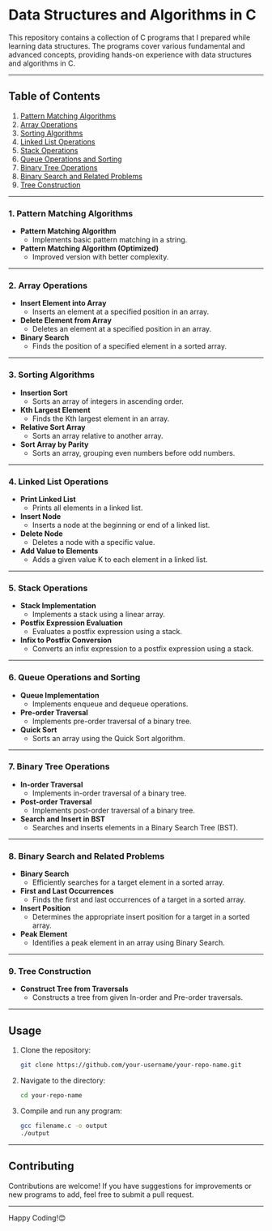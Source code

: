 # Data Structures and Algorithms in C

This repository contains a collection of C programs that I prepared while learning data structures. The programs cover various fundamental and advanced concepts, providing hands-on experience with data structures and algorithms in C.

---

## **Table of Contents**

1. [Pattern Matching Algorithms](#1-pattern-matching-algorithms)
2. [Array Operations](#2-array-operations)
3. [Sorting Algorithms](#3-sorting-algorithms)
4. [Linked List Operations](#4-linked-list-operations)
5. [Stack Operations](#5-stack-operations)
6. [Queue Operations and Sorting](#6-queue-operations-and-sorting)
7. [Binary Tree Operations](#7-binary-tree-operations)
8. [Binary Search and Related Problems](#8-binary-search-and-related-problems)
9. [Tree Construction](#9-tree-construction)

---

### **1. Pattern Matching Algorithms**

- **Pattern Matching Algorithm**
  - Implements basic pattern matching in a string.
- **Pattern Matching Algorithm (Optimized)**
  - Improved version with better complexity.

---

### **2. Array Operations**

- **Insert Element into Array**
  - Inserts an element at a specified position in an array.
- **Delete Element from Array**
  - Deletes an element at a specified position in an array.
- **Binary Search**
  - Finds the position of a specified element in a sorted array.

---

### **3. Sorting Algorithms**

- **Insertion Sort**
  - Sorts an array of integers in ascending order.
- **Kth Largest Element**
  - Finds the Kth largest element in an array.
- **Relative Sort Array**
  - Sorts an array relative to another array.
- **Sort Array by Parity**
  - Sorts an array, grouping even numbers before odd numbers.

---

### **4. Linked List Operations**

- **Print Linked List**
  - Prints all elements in a linked list.
- **Insert Node**
  - Inserts a node at the beginning or end of a linked list.
- **Delete Node**
  - Deletes a node with a specific value.
- **Add Value to Elements**
  - Adds a given value K to each element in a linked list.

---

### **5. Stack Operations**

- **Stack Implementation**
  - Implements a stack using a linear array.
- **Postfix Expression Evaluation**
  - Evaluates a postfix expression using a stack.
- **Infix to Postfix Conversion**
  - Converts an infix expression to a postfix expression using a stack.

---

### **6. Queue Operations and Sorting**

- **Queue Implementation**
  - Implements enqueue and dequeue operations.
- **Pre-order Traversal**
  - Implements pre-order traversal of a binary tree.
- **Quick Sort**
  - Sorts an array using the Quick Sort algorithm.

---

### **7. Binary Tree Operations**

- **In-order Traversal**
  - Implements in-order traversal of a binary tree.
- **Post-order Traversal**
  - Implements post-order traversal of a binary tree.
- **Search and Insert in BST**
  - Searches and inserts elements in a Binary Search Tree (BST).

---

### **8. Binary Search and Related Problems**

- **Binary Search**
  - Efficiently searches for a target element in a sorted array.
- **First and Last Occurrences**
  - Finds the first and last occurrences of a target in a sorted array.
- **Insert Position**
  - Determines the appropriate insert position for a target in a sorted array.
- **Peak Element**
  - Identifies a peak element in an array using Binary Search.

---

### **9. Tree Construction**

- **Construct Tree from Traversals**
  - Constructs a tree from given In-order and Pre-order traversals.

---

## **Usage**

1. Clone the repository:
   ```bash
   git clone https://github.com/your-username/your-repo-name.git
   ```

2. Navigate to the directory:
   ```bash
   cd your-repo-name
   ```

3. Compile and run any program:
   ```bash
   gcc filename.c -o output
   ./output
   ```

---

## **Contributing**

Contributions are welcome! If you have suggestions for improvements or new programs to add, feel free to submit a pull request.

---

Happy Coding!😊

